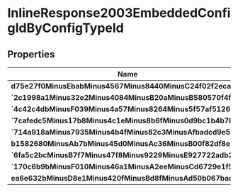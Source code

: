 
# InlineResponse2003EmbeddedConfigIdByConfigTypeId

## Properties
Name | Type | Description | Notes
------------ | ------------- | ------------- | -------------
**d75e27f0MinusEbabMinus4567Minus8440MinusC24f02f2eca5** | **kotlin.String** |  |  [optional]
**&#x60;2c1998a1Minus32e2Minus4084MinusB20aMinusB580570f4fbf&#x60;** | **kotlin.String** |  |  [optional]
**&#x60;4c42c4dbMinusF039Minus4a57Minus8264Minus5f57af512614&#x60;** | **kotlin.String** |  |  [optional]
**&#x60;7cafedc5Minus17b8Minus4c1eMinus8b6fMinus0d9bc1b4b7bc&#x60;** | **kotlin.String** |  |  [optional]
**&#x60;714a918aMinus7935Minus4b4fMinus82c3MinusAfbadcd9e59b&#x60;** | **kotlin.String** |  |  [optional]
**b1582680MinusAb7bMinus45d0MinusAc36MinusB00f82df8e79** | **kotlin.String** |  |  [optional]
**&#x60;6fa5c2bcMinusB7f7Minus47f8Minus9229MinusE927722adb27&#x60;** | **kotlin.String** |  |  [optional]
**&#x60;170c6b9bMinusF010Minus46a1MinusA2eeMinusCd6729e1f5dc&#x60;** | **kotlin.String** |  |  [optional]
**ea6e632bMinusD8e1Minus420fMinusBd8fMinusAd50b067bad6** | **kotlin.String** |  |  [optional]



